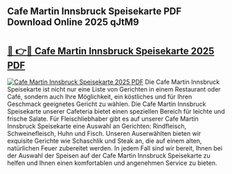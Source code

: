 ## Cafe Martin Innsbruck Speisekarte PDF Download Online 2025 qJtM9

# <h2><a href="http://gcbthh.nevu.top/?p=Cafe+Martin+Innsbruck+Speisekarte">🔗 👉🔴 Cafe Martin Innsbruck Speisekarte 2025 PDF</a></h2>

[![Cafe Martin Innsbruck Speisekarte 2025 PDF](https://i.imgur.com/dBaPXMq.png)](http://gcbthh.nevu.top/?p=Cafe+Martin+Innsbruck+Speisekarte)
Die Cafe Martin Innsbruck Speisekarte ist nicht nur eine Liste von Gerichten in einem Restaurant oder Café, sondern auch Ihre Möglichkeit, ein köstliches und für Ihren Geschmack geeignetes Gericht zu wählen. Die Cafe Martin Innsbruck Speisekarte unserer Cafeteria bietet einen speziellen Bereich für leichte und frische Salate. Für Fleischliebhaber gibt es auf unserer Cafe Martin Innsbruck Speisekarte eine Auswahl an Gerichten: Rindfleisch, Schweinefleisch, Huhn und Fisch. Unseren Auserwählten bieten wir exquisite Gerichte wie Schaschlik und Steak an, die auf einem alten, natürlichen Feuer zubereitet werden. In jedem Fall sind wir bereit, Ihnen bei der Auswahl der Speisen auf der Cafe Martin Innsbruck Speisekarte zu helfen und Ihnen einen komfortablen und angenehmen Service zu bieten.

